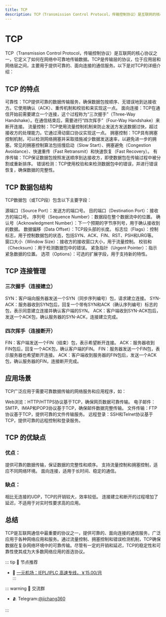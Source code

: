 ```yaml
---
title: TCP
description: TCP（Transmission Control Protocol，传输控制协议）是互联网的核心协议之一，它定义了如何在网络中可靠地传输数据。TCP是传输层的协议，位于应用层和网络层之间，主要用于提供可靠的、面向连接的通信服务。
---
```


# TCP
TCP（Transmission Control Protocol，传输控制协议）是互联网的核心协议之一，它定义了如何在网络中可靠地传输数据。TCP是传输层的协议，位于应用层和网络层之间，主要用于提供可靠的、面向连接的通信服务。以下是对TCP的详细介绍：

## TCP 的特点
可靠性：TCP提供可靠的数据传输服务，确保数据包按顺序、无错误地到达接收方。它使用确认（ACK）、重传机制和校验和来实现这一点。
面向连接：TCP在通信开始前需要建立一个连接，这个过程称为“三次握手”（Three-Way Handshake）。在通信结束后，需要进行“四次挥手”（Four-Way Handshake）来断开连接。
流量控制：TCP使用流量控制机制来防止发送方发送数据过快，超过接收方的处理能力。它通过滑动窗口协议实现这一点。
拥塞控制：TCP具有拥塞控制机制，可以检测网络拥塞并采取措施减少数据发送速率，以避免进一步的拥塞。常见的拥塞控制算法包括慢启动（Slow Start）、拥塞避免（Congestion Avoidance）、快速重传（Fast Retransmit）和快速恢复（Fast Recovery）。
有序传输：TCP保证数据包按照发送顺序到达接收方，即使数据包在传输过程中被分割或重新排序。
错误检测：TCP使用校验和来检测数据包中的错误，并进行错误恢复，确保数据的完整性。
## TCP 数据包结构
TCP数据包（或TCP段）包含以下主要字段：

源端口（Source Port）：发送方的端口号。
目的端口（Destination Port）：接收方的端口号。
序列号（Sequence Number）：数据段在整个数据流中的位置。
确认号（Acknowledgment Number）：下一个预期的字节序列号，用于确认接收到的数据。
数据偏移（Data Offset）：TCP段头部的长度。
标志位（Flags）：控制标志，用于控制数据包的状态，包括SYN、ACK、FIN、RST、PSH和URG等。
窗口大小（Window Size）：接收方的接收窗口大小，用于流量控制。
校验和（Checksum）：用于检测数据包中的错误。
紧急指针（Urgent Pointer）：指示紧急数据的位置。
选项（Options）：可选的扩展字段，用于支持新的特性。
## TCP 连接管理
### 三次握手（连接建立）
SYN：客户端向服务器发送一个SYN（同步序列编号）包，请求建立连接。
SYN-ACK：服务器收到SYN包后，回复一个带有SYN和ACK（确认序列编号）标志的包，表示同意建立连接并确认客户端的SYN。
ACK：客户端收到SYN-ACK包后，发送一个ACK包，确认服务器的SYN-ACK，连接建立完成。
### 四次挥手（连接断开）
FIN：客户端发送一个FIN（结束）包，表示希望断开连接。
ACK：服务器收到FIN包后，回复一个ACK包，确认客户端的FIN。
FIN：服务器发送一个FIN包，表示服务器也希望断开连接。
ACK：客户端收到服务器的FIN包后，发送一个ACK包，确认服务器的FIN，连接断开完成。
## 应用场景
TCP广泛应用于需要可靠数据传输的网络服务和应用程序，如：

Web浏览：HTTP/HTTPS协议基于TCP，确保网页数据可靠传输。
电子邮件：SMTP、IMAP和POP3协议基于TCP，确保邮件数据完整传输。
文件传输：FTP协议基于TCP，提供可靠的文件传输服务。
远程登录：SSH和Telnet协议基于TCP，提供可靠的远程控制和登录服务。
## TCP 的优缺点
### 优点：

提供可靠的数据传输，保证数据的完整性和顺序。
支持流量控制和拥塞控制，适应不同网络环境。
面向连接，适用于长时间、稳定的通信。
### 缺点：

相比无连接的UDP，TCP的开销较大，效率较低。
连接建立和断开的过程增加了延迟，不适用于对实时性要求高的应用。
## 总结
TCP是互联网通信中最重要的协议之一，提供可靠的、面向连接的通信服务，广泛应用于各种网络应用和服务。通过流量控制、拥塞控制和错误检测机制，TCP确保数据在复杂网络环境中的可靠传输。尽管有一定的开销和延迟，TCP的稳定性和可靠性使其成为大多数网络应用的首选协议。

::: tip 🎉 节点推荐
- 🚀 <a href="https://a.suola.link/1yuan" rel="sponsored nofollow noopener" target="_blank">一元机场：IEPL/IPLC 高速专线，￥15.00/月</a><br>
:::

::: warning  💬 交流群

- 🫂 Telegram:[@jichang360](https://t.me/jichang360)

:::